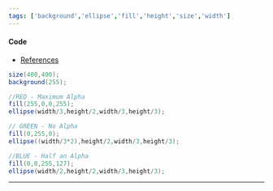 ```yaml
---
tags: ['background','ellipse','fill','height','size','width']  
---
```


#### Code

- [References](https://processing.org/reference/)

``` java
size(400,400);
background(255);

//RED - Maximum Alpha
fill(255,0,0,255);
ellipse(width/3,height/2,width/3,height/3);

// GREEN - No Alpha
fill(0,255,0);
ellipse((width/3*2),height/2,width/3,height/3);

//BLUE - Half an Alpha
fill(0,0,255,127);
ellipse(width/2,height/2,width/3,height/3);


```

---
